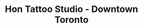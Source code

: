---
title: "Hon Tattoo Studio - Downtown Toronto"
url: /toronto/hon-tattoo-studio-downtown-toronto/
shop: Tattoo
---